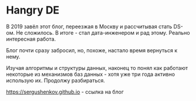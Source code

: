 # Hangry DE

В 2019 завёл этот блог, переезжая в Москву и рассчитывая стать DS-ом. Не сложилось. В итоге - стал дата-инженером и рад этому. Реально интересная работа.

Блог почти сразу забросил, но, похоже, настало время вернуться к нему. 

Изучая алгоритмы и структуры данных, наконец то понял как работают некоторые из механизмов баз данных - хотя уже три года активно использую их. Продолжу разбираться.

<https://sergushenkov.github.io> - cсылка на блог
